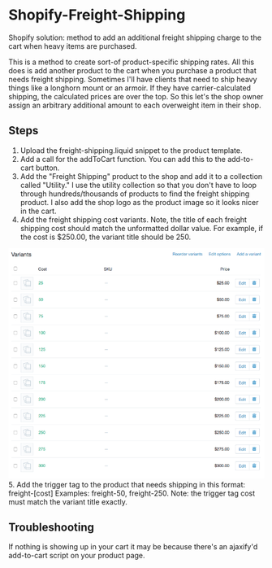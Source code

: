 # Shopify-Freight-Shipping
Shopify solution: method to add an additional freight shipping charge to the cart when heavy items are purchased.

This is a method to create sort-of product-specific shipping rates. All this does is add another product to the cart when you purchase a product that needs freight shipping. Sometimes I'll have clients that need to ship heavy things like a longhorn mount or an armoir. If they have carrier-calculated shipping, the calculated prices are over the top. So this let's the shop owner assign an arbitrary additional amount to each overweight item in their shop.

## Steps

1. Upload the freight-shipping.liquid snippet to the product template.
2. Add a call for the addToCart function. You can add this to the add-to-cart button.  
3. Add the "Freight Shipping" product to the shop and add it to a collection called "Utility."
  I use the utility collection so that you don't have to loop through hundreds/thousands of products to find the freight shipping product.
  I also add the shop logo as the product image so it looks nicer in the cart.
4. Add the freight shipping cost variants.
  Note, the title of each freight shipping cost should match the unformatted dollar value. For example, if the cost is $250.00, the variant title should be 250.
  <img src="screenshot.png" />
5. Add the trigger tag to the product that needs shipping in this format: freight-[cost]
  Examples: freight-50, freight-250.
  Note: the trigger tag cost must match the variant title exactly.

## Troubleshooting

If nothing is showing up in your cart it may be because there's an ajaxify'd add-to-cart script on your product page.